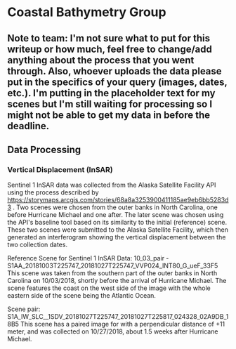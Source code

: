 # Coastal Bathymetry Group
## Note to team: I'm not sure what to put for this writeup or how much, feel free to change/add anything about the process that you went through. Also, whoever uploads the data please put in the specifics of your query (images, dates, etc.). I'm putting in the placeholder text for my scenes but I'm still waiting for processing so I might not be able to get my data in before the deadline.

## Data Processing

### Vertical Displacement (InSAR)
Sentinel 1 InSAR data was collected from the Alaska Satellite Facility API using the process described by https://storymaps.arcgis.com/stories/68a8a3253900411185ae9eb6bb5283d3 . Two scenes were chosen from the outer banks in North Carolina, one before Hurricane Michael and one after. The later scene was chosen using the API's baseline tool based on its similarity to the initial (reference) scene. These two scenes were submitted to the Alaska Satellite Facility, which then generated an interferogram showing the vertical displacement between the two collection dates. 

Reference Scene for Sentinel 1 InSAR Data: 10_03_pair - S1AA_20181003T225747_20181027T225747_VVP024_INT80_G_ueF_33F5
This scene was taken from the southern part of the outer banks in North Carolina on 10/03/2018, shortly before the arrival of Hurricane Michael. The scene features the coast on the west side of the image with the whole eastern side of the scene being the Atlantic Ocean.

Scene pair: S1A_IW_SLC__1SDV_20181027T225747_20181027T225817_024328_02A9DB_18B5
This scene has a paired image for with a perpendicular distance of +11 meter, and was collected on 10/27/2018, about 1.5 weeks after Hurricane Michael.
